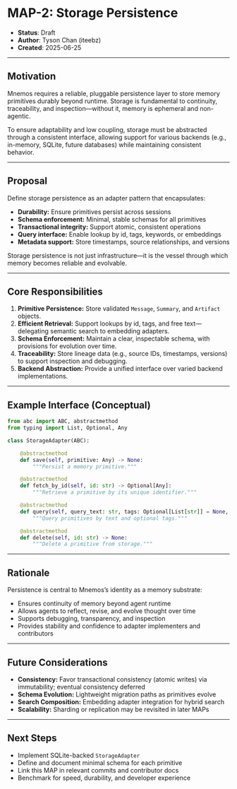 # MAP-2: Storage Persistence

- **Status**: Draft  
- **Author**: Tyson Chan (iteebz)  
- **Created**: 2025-06-25

---

## Motivation

Mnemos requires a reliable, pluggable persistence layer to store memory primitives durably beyond runtime. Storage is fundamental to continuity, traceability, and inspection—without it, memory is ephemeral and non-agentic.

To ensure adaptability and low coupling, storage must be abstracted through a consistent interface, allowing support for various backends (e.g., in-memory, SQLite, future databases) while maintaining consistent behavior.

---

## Proposal

Define storage persistence as an adapter pattern that encapsulates:

- **Durability:** Ensure primitives persist across sessions  
- **Schema enforcement:** Minimal, stable schemas for all primitives  
- **Transactional integrity:** Support atomic, consistent operations  
- **Query interface:** Enable lookup by id, tags, keywords, or embeddings  
- **Metadata support:** Store timestamps, source relationships, and versions  

Storage persistence is not just infrastructure—it is the vessel through which memory becomes reliable and evolvable.

---

## Core Responsibilities

1. **Primitive Persistence:** Store validated `Message`, `Summary`, and `Artifact` objects.  
2. **Efficient Retrieval:** Support lookups by id, tags, and free text—delegating semantic search to embedding adapters.  
3. **Schema Enforcement:** Maintain a clear, inspectable schema, with provisions for evolution over time.  
4. **Traceability:** Store lineage data (e.g., source IDs, timestamps, versions) to support inspection and debugging.  
5. **Backend Abstraction:** Provide a unified interface over varied backend implementations.

---

## Example Interface (Conceptual)

```python
from abc import ABC, abstractmethod
from typing import List, Optional, Any

class StorageAdapter(ABC):

    @abstractmethod
    def save(self, primitive: Any) -> None:
        """Persist a memory primitive."""

    @abstractmethod
    def fetch_by_id(self, id: str) -> Optional[Any]:
        """Retrieve a primitive by its unique identifier."""

    @abstractmethod
    def query(self, query_text: str, tags: Optional[List[str]] = None, top_k: int = 5) -> List[Any]:
        """Query primitives by text and optional tags."""

    @abstractmethod
    def delete(self, id: str) -> None:
        """Delete a primitive from storage."""
```

---

## Rationale

Persistence is central to Mnemos’s identity as a memory substrate:

- Ensures continuity of memory beyond agent runtime  
- Allows agents to reflect, revise, and evolve thought over time  
- Supports debugging, transparency, and inspection  
- Provides stability and confidence to adapter implementers and contributors

---

## Future Considerations

- **Consistency:** Favor transactional consistency (atomic writes) via immutability; eventual consistency deferred  
- **Schema Evolution:** Lightweight migration paths as primitives evolve  
- **Search Composition:** Embedding adapter integration for hybrid search  
- **Scalability:** Sharding or replication may be revisited in later MAPs  

---

## Next Steps

- Implement SQLite-backed `StorageAdapter`  
- Define and document minimal schema for each primitive  
- Link this MAP in relevant commits and contributor docs  
- Benchmark for speed, durability, and developer experience